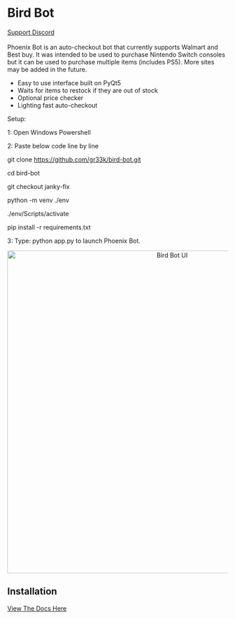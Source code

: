 # Bird Bot
[Support Discord](https://discord.gg/kfAqBKv)<br/><br/>
Phoenix Bot is an auto-checkout bot that currently supports Walmart and Best buy. It was intended to be used to purchase Nintendo Switch consoles but it can be used to purchase multiple items (includes PS5). More sites may be added in the future.

* Easy to use interface built on PyQt5
* Waits for items to restock if they are out of stock
* Optional price checker
* Lighting fast auto-checkout


Setup:

1: Open Windows Powershell

2: Paste below code line by line

git clone https://github.com/gr33k/bird-bot.git

cd bird-bot

git checkout janky-fix

python -m venv ./env

./env/Scripts/activate

pip install -r requirements.txt

3: Type: python app.py to launch Phoenix Bot.



<p align="center">
  <img src="https://i.imgur.com/E105F74.png" alt="Bird Bot UI" width="738">
</p>

## Installation
[View The Docs Here](https://nateskicks13.gitbook.io/bird-bot/)
